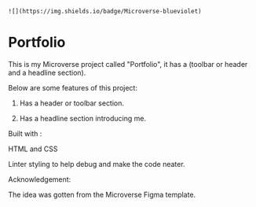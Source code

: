 	![](https://img.shields.io/badge/Microverse-blueviolet)

# Portfolio

This is my Microverse project called "Portfolio", it has a (toolbar or header and a headline section).



Below are some features of this project:

1. Has a header or toolbar section.

2.  Has a headline section introducing me.

Built with :

HTML and CSS

Linter styling to help debug and make the code neater.

Acknowledgement:

The idea was gotten from the Microverse Figma template.
